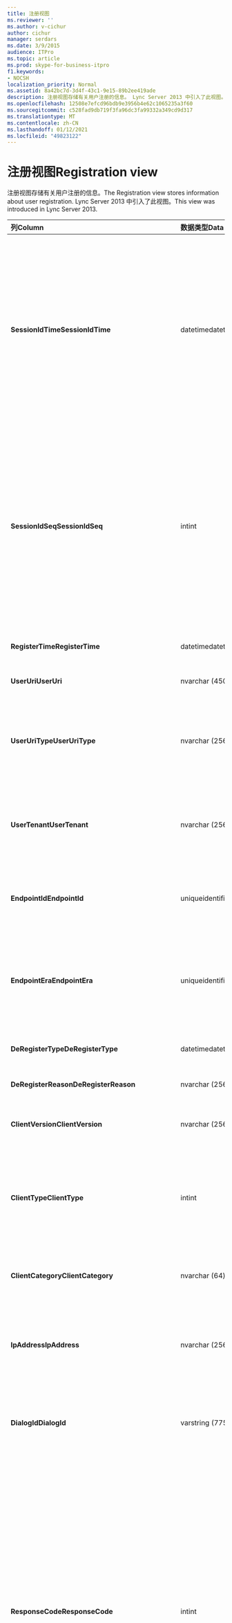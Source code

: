 ```yaml
---
title: 注册视图
ms.reviewer: ''
ms.author: v-cichur
author: cichur
manager: serdars
ms.date: 3/9/2015
audience: ITPro
ms.topic: article
ms.prod: skype-for-business-itpro
f1.keywords:
- NOCSH
localization_priority: Normal
ms.assetid: 8a42bc7d-3d4f-43c1-9e15-89b2ee419ade
description: 注册视图存储有关用户注册的信息。 Lync Server 2013 中引入了此视图。
ms.openlocfilehash: 12508e7efcd96bdb9e3956b4e62c1065235a3f60
ms.sourcegitcommit: c528fad9db719f3fa96dc3fa99332a349cd9d317
ms.translationtype: MT
ms.contentlocale: zh-CN
ms.lasthandoff: 01/12/2021
ms.locfileid: "49823122"
---
```

# <a name="registration-view"></a><span data-ttu-id="82044-104">注册视图</span><span class="sxs-lookup"><span data-stu-id="82044-104">Registration view</span></span>
 
<span data-ttu-id="82044-105">注册视图存储有关用户注册的信息。</span><span class="sxs-lookup"><span data-stu-id="82044-105">The Registration view stores information about user registration.</span></span> <span data-ttu-id="82044-106">Lync Server 2013 中引入了此视图。</span><span class="sxs-lookup"><span data-stu-id="82044-106">This view was introduced in Lync Server 2013.</span></span>
  
|<span data-ttu-id="82044-107">**列**</span><span class="sxs-lookup"><span data-stu-id="82044-107">**Column**</span></span>|<span data-ttu-id="82044-108">**数据类型**</span><span class="sxs-lookup"><span data-stu-id="82044-108">**Data Type**</span></span>|<span data-ttu-id="82044-109">**Details**</span><span class="sxs-lookup"><span data-stu-id="82044-109">**Details**</span></span>|
|:-----|:-----|:-----|
|<span data-ttu-id="82044-110">**SessionIdTime**</span><span class="sxs-lookup"><span data-stu-id="82044-110">**SessionIdTime**</span></span> <br/> |<span data-ttu-id="82044-111">datetime</span><span class="sxs-lookup"><span data-stu-id="82044-111">datetime</span></span>  <br/> |<span data-ttu-id="82044-112">会话请求的时间。</span><span class="sxs-lookup"><span data-stu-id="82044-112">Time of session request.</span></span> <span data-ttu-id="82044-113">与 SessionIdSeq 结合使用来唯一地标识会话。</span><span class="sxs-lookup"><span data-stu-id="82044-113">Used in conjunction with SessionIdSeq to uniquely identify a session.</span></span> <span data-ttu-id="82044-114">有关详细信息，请参阅 [Skype for Business Server 2015 中的 Dialogs](dialogs.md) 表。</span><span class="sxs-lookup"><span data-stu-id="82044-114">See the [Dialogs table in Skype for Business Server 2015](dialogs.md) for more information.</span></span> <br/> |
|<span data-ttu-id="82044-115">**SessionIdSeq**</span><span class="sxs-lookup"><span data-stu-id="82044-115">**SessionIdSeq**</span></span> <br/> |<span data-ttu-id="82044-116">int</span><span class="sxs-lookup"><span data-stu-id="82044-116">int</span></span>  <br/> |<span data-ttu-id="82044-117">用于标识会话的 ID 号。</span><span class="sxs-lookup"><span data-stu-id="82044-117">ID number to identify the session.</span></span> <span data-ttu-id="82044-118">与 SessionIdTime 结合使用来唯一地标识会话。</span><span class="sxs-lookup"><span data-stu-id="82044-118">Used in conjunction with SessionIdTime to uniquely identify a session.</span></span> <span data-ttu-id="82044-119">有关详细信息，请参阅 [Skype for Business Server 2015 中的 Dialogs](dialogs.md) 表。</span><span class="sxs-lookup"><span data-stu-id="82044-119">See the [Dialogs table in Skype for Business Server 2015](dialogs.md) for more information.</span></span> <br/> |
|<span data-ttu-id="82044-120">**RegisterTime**</span><span class="sxs-lookup"><span data-stu-id="82044-120">**RegisterTime**</span></span> <br/> |<span data-ttu-id="82044-121">datetime</span><span class="sxs-lookup"><span data-stu-id="82044-121">datetime</span></span>  <br/> |<span data-ttu-id="82044-122">注册发生的时间。</span><span class="sxs-lookup"><span data-stu-id="82044-122">Time at which registration occurred.</span></span>  <br/> |
|<span data-ttu-id="82044-123">**UserUri**</span><span class="sxs-lookup"><span data-stu-id="82044-123">**UserUri**</span></span> <br/> |<span data-ttu-id="82044-124">nvarchar (450) </span><span class="sxs-lookup"><span data-stu-id="82044-124">nvarchar(450)</span></span>  <br/> |<span data-ttu-id="82044-125">注册用户的 URI。</span><span class="sxs-lookup"><span data-stu-id="82044-125">URI of the user who registered.</span></span>  <br/> |
|<span data-ttu-id="82044-126">**UserUriType**</span><span class="sxs-lookup"><span data-stu-id="82044-126">**UserUriType**</span></span> <br/> |<span data-ttu-id="82044-127">nvarchar (256) </span><span class="sxs-lookup"><span data-stu-id="82044-127">nvarchar(256)</span></span>  <br/> |<span data-ttu-id="82044-128">注册用户的 URI 的类型。</span><span class="sxs-lookup"><span data-stu-id="82044-128">Type of URI of the user who registered.</span></span> <span data-ttu-id="82044-129">有关详细信息， [请参阅 UriTypes](uritypes.md) 表。</span><span class="sxs-lookup"><span data-stu-id="82044-129">See the [UriTypes table](uritypes.md) for more information.</span></span> <br/> |
|<span data-ttu-id="82044-130">**UserTenant**</span><span class="sxs-lookup"><span data-stu-id="82044-130">**UserTenant**</span></span> <br/> |<span data-ttu-id="82044-131">nvarchar (256) </span><span class="sxs-lookup"><span data-stu-id="82044-131">nvarchar(256)</span></span>  <br/> |<span data-ttu-id="82044-132">注册用户的租户。</span><span class="sxs-lookup"><span data-stu-id="82044-132">Tenant of the user who registered.</span></span> <span data-ttu-id="82044-133">有关详细信息 [，请参阅"租户](tenants.md) "表。</span><span class="sxs-lookup"><span data-stu-id="82044-133">See the [Tenants table](tenants.md) for more information.</span></span> <br/> |
|<span data-ttu-id="82044-134">**EndpointId**</span><span class="sxs-lookup"><span data-stu-id="82044-134">**EndpointId**</span></span> <br/> |<span data-ttu-id="82044-135">uniqueidentifier</span><span class="sxs-lookup"><span data-stu-id="82044-135">uniqueidentifier</span></span>  <br/> |<span data-ttu-id="82044-136">用户注册使用的终结点的唯一标识符。</span><span class="sxs-lookup"><span data-stu-id="82044-136">Unique identifier of the endpoint of the user registered with.</span></span>  <br/> |
|<span data-ttu-id="82044-137">**EndpointEra**</span><span class="sxs-lookup"><span data-stu-id="82044-137">**EndpointEra**</span></span> <br/> |<span data-ttu-id="82044-138">uniqueidentifier</span><span class="sxs-lookup"><span data-stu-id="82044-138">uniqueidentifier</span></span>  <br/> |<span data-ttu-id="82044-139">用于区分涉及相同用户和相同终结点的注册的唯一标识符。</span><span class="sxs-lookup"><span data-stu-id="82044-139">Unique identifier used to differentiate registrations that involve the same user and the same endpoint.</span></span>  <br/> |
|<span data-ttu-id="82044-140">**DeRegisterType**</span><span class="sxs-lookup"><span data-stu-id="82044-140">**DeRegisterType**</span></span> <br/> |<span data-ttu-id="82044-141">datetime</span><span class="sxs-lookup"><span data-stu-id="82044-141">datetime</span></span>  <br/> |<span data-ttu-id="82044-142">取消注册发生的时间。</span><span class="sxs-lookup"><span data-stu-id="82044-142">Time at which deregistration occurred.</span></span>  <br/> |
|<span data-ttu-id="82044-143">**DeRegisterReason**</span><span class="sxs-lookup"><span data-stu-id="82044-143">**DeRegisterReason**</span></span> <br/> |<span data-ttu-id="82044-144">nvarchar (256) </span><span class="sxs-lookup"><span data-stu-id="82044-144">nvarchar(256)</span></span>  <br/> |<span data-ttu-id="82044-145">取消注册的原因。</span><span class="sxs-lookup"><span data-stu-id="82044-145">Reason for deregistration.</span></span>  <br/> |
|<span data-ttu-id="82044-146">**ClientVersion**</span><span class="sxs-lookup"><span data-stu-id="82044-146">**ClientVersion**</span></span> <br/> |<span data-ttu-id="82044-147">nvarchar (256) </span><span class="sxs-lookup"><span data-stu-id="82044-147">nvarchar(256)</span></span>  <br/> |<span data-ttu-id="82044-148">注册用户使用的客户端版本。</span><span class="sxs-lookup"><span data-stu-id="82044-148">Version of client used by the user who registered.</span></span>  <br/> |
|<span data-ttu-id="82044-149">**ClientType**</span><span class="sxs-lookup"><span data-stu-id="82044-149">**ClientType**</span></span> <br/> |<span data-ttu-id="82044-150">int</span><span class="sxs-lookup"><span data-stu-id="82044-150">int</span></span>  <br/> |<span data-ttu-id="82044-151">注册用户使用的客户端。</span><span class="sxs-lookup"><span data-stu-id="82044-151">Client used by the user who registered.</span></span> <span data-ttu-id="82044-152">有关详细信息， [请参阅 UserAgentDef](useragentdef.md) 表。</span><span class="sxs-lookup"><span data-stu-id="82044-152">See the [UserAgentDef table](useragentdef.md) for more details.</span></span> <br/> |
|<span data-ttu-id="82044-153">**ClientCategory**</span><span class="sxs-lookup"><span data-stu-id="82044-153">**ClientCategory**</span></span> <br/> |<span data-ttu-id="82044-154">nvarchar (64) </span><span class="sxs-lookup"><span data-stu-id="82044-154">nvarchar(64)</span></span>  <br/> |<span data-ttu-id="82044-155">注册用户使用的客户端的类别。</span><span class="sxs-lookup"><span data-stu-id="82044-155">Category of the client used by the user who registered.</span></span>  <br/> |
|<span data-ttu-id="82044-156">**IpAddress**</span><span class="sxs-lookup"><span data-stu-id="82044-156">**IpAddress**</span></span> <br/> |<span data-ttu-id="82044-157">nvarchar (256) </span><span class="sxs-lookup"><span data-stu-id="82044-157">nvarchar(256)</span></span>  <br/> |<span data-ttu-id="82044-158">用户注册使用的 IP 地址。</span><span class="sxs-lookup"><span data-stu-id="82044-158">IP Address the user registered with.</span></span> <span data-ttu-id="82044-159">这可能是 IPv4 或 IPv6 地址。</span><span class="sxs-lookup"><span data-stu-id="82044-159">This may be an IPv4 or IPv6 address.</span></span>  <br/> |
|<span data-ttu-id="82044-160">**DialogId**</span><span class="sxs-lookup"><span data-stu-id="82044-160">**DialogId**</span></span> <br/> |<span data-ttu-id="82044-161">varstring (775) </span><span class="sxs-lookup"><span data-stu-id="82044-161">varstring(775)</span></span>  <br/> |<span data-ttu-id="82044-p109">SIP 对话 ID。格式如下：</span><span class="sxs-lookup"><span data-stu-id="82044-p109">SIP dialog ID. The format of the is:</span></span>  <br/> <span data-ttu-id="82044-164">dialog;from-tag;to-tag</span><span class="sxs-lookup"><span data-stu-id="82044-164">dialog;from-tag;to-tag</span></span>  <br/> |
|<span data-ttu-id="82044-165">**ResponseCode**</span><span class="sxs-lookup"><span data-stu-id="82044-165">**ResponseCode**</span></span> <br/> |<span data-ttu-id="82044-166">int</span><span class="sxs-lookup"><span data-stu-id="82044-166">int</span></span>  <br/> |<span data-ttu-id="82044-p110">会话邀请的 SIP 响应代码。此字段通常由来自会话中的初始 INVITE 消息生成的数据填充。如果没有 INVITE 消息，则该字段由第一个相关 SIP 消息（BYE、CANCEL、MESSAGE 或 INFO）的日期和时间填充。</span><span class="sxs-lookup"><span data-stu-id="82044-p110">SIP response code to the session invitation. This field is typically populated by data generated from the initial INVITE message in the session. If there is no INVITE message then the field is populated with the date and time of the first relevant SIP message (BYE, CANCEL, MESSAGE, or INFO).</span></span>  <br/> |
|<span data-ttu-id="82044-170">**DiagnosticId**</span><span class="sxs-lookup"><span data-stu-id="82044-170">**DiagnosticId**</span></span> <br/> |<span data-ttu-id="82044-171">int</span><span class="sxs-lookup"><span data-stu-id="82044-171">int</span></span>  <br/> |<span data-ttu-id="82044-172">从 SIP 标头捕获的诊断 ID。</span><span class="sxs-lookup"><span data-stu-id="82044-172">Diagnostic ID captured from SIP header.</span></span>  <br/> |
|<span data-ttu-id="82044-173">**注册器**</span><span class="sxs-lookup"><span data-stu-id="82044-173">**Registrar**</span></span> <br/> |<span data-ttu-id="82044-174">nvarchar (256) </span><span class="sxs-lookup"><span data-stu-id="82044-174">nvarchar(256)</span></span>  <br/> |<span data-ttu-id="82044-175">注册器的 FQDN。</span><span class="sxs-lookup"><span data-stu-id="82044-175">FQDN of the Registrar.</span></span>  <br/> |
|<span data-ttu-id="82044-176">**Pool**</span><span class="sxs-lookup"><span data-stu-id="82044-176">**Pool**</span></span> <br/> |<span data-ttu-id="82044-177">nvarchar (256) </span><span class="sxs-lookup"><span data-stu-id="82044-177">nvarchar(256)</span></span>  <br/> |<span data-ttu-id="82044-178">已捕获会话的数据的池的 FQDN。</span><span class="sxs-lookup"><span data-stu-id="82044-178">FQDN of the pool that captured the data for the session.</span></span>  <br/> |
|<span data-ttu-id="82044-179">**EdgeServer**</span><span class="sxs-lookup"><span data-stu-id="82044-179">**EdgeServer**</span></span> <br/> |<span data-ttu-id="82044-180">nvarchar (256) </span><span class="sxs-lookup"><span data-stu-id="82044-180">nvarchar(256)</span></span>  <br/> |<span data-ttu-id="82044-181">注册用户使用的边缘服务器的 FQDN。</span><span class="sxs-lookup"><span data-stu-id="82044-181">FQDN of the Edge Server used by the user who registered.</span></span>  <br/> |
|<span data-ttu-id="82044-182">**IsInternal**</span><span class="sxs-lookup"><span data-stu-id="82044-182">**IsInternal**</span></span> <br/> |<span data-ttu-id="82044-183">bit</span><span class="sxs-lookup"><span data-stu-id="82044-183">bit</span></span>  <br/> |<span data-ttu-id="82044-184">指示用户是否是从内部网络登录的。</span><span class="sxs-lookup"><span data-stu-id="82044-184">Indicates whether the user logged on from the internal network.</span></span>  <br/> |
|<span data-ttu-id="82044-185">**IsUserServiceAvailable**</span><span class="sxs-lookup"><span data-stu-id="82044-185">**IsUserServiceAvailable**</span></span> <br/> |<span data-ttu-id="82044-186">bit</span><span class="sxs-lookup"><span data-stu-id="82044-186">bit</span></span>  <br/> |<span data-ttu-id="82044-187">指示 UserService 在注册时是否可用。</span><span class="sxs-lookup"><span data-stu-id="82044-187">Indicates whether the UserService was available at registration time.</span></span>  <br/> |
|<span data-ttu-id="82044-188">**IsPrimaryRegistrar**</span><span class="sxs-lookup"><span data-stu-id="82044-188">**IsPrimaryRegistrar**</span></span> <br/> |<span data-ttu-id="82044-189">bit</span><span class="sxs-lookup"><span data-stu-id="82044-189">bit</span></span>  <br/> |<span data-ttu-id="82044-190">指示注册是否是使用主注册器的注册。</span><span class="sxs-lookup"><span data-stu-id="82044-190">Indicates whether registration was with the primary Registrar.</span></span>  <br/> |
|<span data-ttu-id="82044-191">**DeviceMacAddress**</span><span class="sxs-lookup"><span data-stu-id="82044-191">**DeviceMacAddress**</span></span> <br/> |<span data-ttu-id="82044-192">bigint</span><span class="sxs-lookup"><span data-stu-id="82044-192">bigint</span></span>  <br/> |<span data-ttu-id="82044-193">已注册设备的 MAC 地址。</span><span class="sxs-lookup"><span data-stu-id="82044-193">MAC Address of device registered.</span></span>  <br/> |
|<span data-ttu-id="82044-194">**DeviceManufacturer**</span><span class="sxs-lookup"><span data-stu-id="82044-194">**DeviceManufacturer**</span></span> <br/> |<span data-ttu-id="82044-195">nvarchar (256) </span><span class="sxs-lookup"><span data-stu-id="82044-195">nvarchar(256)</span></span>  <br/> |<span data-ttu-id="82044-196">已注册设备的制造商。</span><span class="sxs-lookup"><span data-stu-id="82044-196">Manufacturer of the device registered.</span></span> <span data-ttu-id="82044-197">有关详细信息 [，请参阅 Skype for Business Server 2015 中的](manufacturers.md) 制造商表。</span><span class="sxs-lookup"><span data-stu-id="82044-197">See the [Manufacturers table in Skype for Business Server 2015](manufacturers.md) for more information.</span></span> <br/> |
|<span data-ttu-id="82044-198">**DeviceHardwareVersion**</span><span class="sxs-lookup"><span data-stu-id="82044-198">**DeviceHardwareVersion**</span></span> <br/> |<span data-ttu-id="82044-199">nvarchar (256) </span><span class="sxs-lookup"><span data-stu-id="82044-199">nvarchar(256)</span></span>  <br/> |<span data-ttu-id="82044-200">已注册设备的硬件版本。</span><span class="sxs-lookup"><span data-stu-id="82044-200">Hardware version of the device registered.</span></span> <span data-ttu-id="82044-201">有关详细信息， [请参阅 Skype for Business Server 2015 中的 HardwareVersions](hardwareversions.md) 表。</span><span class="sxs-lookup"><span data-stu-id="82044-201">See the [HardwareVersions table in Skype for Business Server 2015](hardwareversions.md) for more information.</span></span> <br/> |
   

